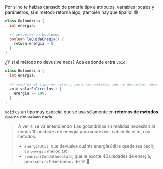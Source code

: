 Por si no te habías cansado de ponerle tipo a atributos, variables locales y parámetros, si el método retorna algo, ¡también hay que tiparlo! :sweat_smile:

```java
class Golondrina {
  int energia;
  
  // devuelve un booleano
  boolean leQuedaEnegia() { 
    return energia > 0; 
  }
}
```

¿Y si el método no devuelve nada? Acá es donde entra `void`:

```java
class Golondrina {
  int energia;
  
  // void es el tipo de retorno para los métodos que no devuelven nada
  void volarEnCirculos() {
    energia -= 100;
  }
}
```

`void` es un tipo muy especial que se usa sólamente en **retornos de métodos** que no devuelven nada.  

> ¡A ver si se va entendiendo! Las golondrinas en realidad necesitan al menos 10 unidades de energía para sobrevivir; sabiendo ésto, dos métodos:
>
>  * `energiaUtil`, que devuelva cuánta energía útil le queda (es decir, su `energia` menos `10`)   
>  * `reanimarConUnChocolate`, que le aporte 40 unidades de energía, pero sólo si tiene menos de `10` :chocolate_bar:  
> 
